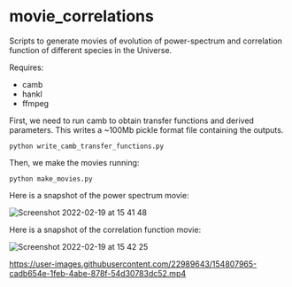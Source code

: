 # movie_correlations
Scripts to generate movies of evolution of power-spectrum and correlation function of different species in the Universe.

Requires: 
- camb
- hankl 
- ffmpeg

First, we need to run camb to obtain transfer functions and derived parameters. This writes a ~100Mb pickle format file containing the outputs. 

`python write_camb_transfer_functions.py `

Then, we make the movies running:

`python make_movies.py`

Here is a snapshot of the power spectrum movie:

![Screenshot 2022-02-19 at 15 41 48](https://user-images.githubusercontent.com/22989643/154805670-c012053f-c910-47ff-a626-a4613143e2ed.png)

Here is a snapshot of the correlation function movie:

![Screenshot 2022-02-19 at 15 42 25](https://user-images.githubusercontent.com/22989643/154805674-74692ea8-d014-42ca-baa4-25b63fc45091.png)



https://user-images.githubusercontent.com/22989643/154807965-cadb654e-1feb-4abe-878f-54d30783dc52.mp4

